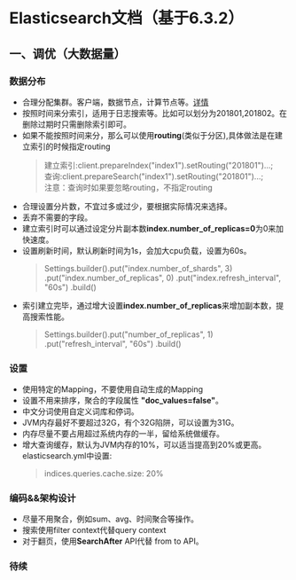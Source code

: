 # Elasticsearch文档（基于6.3.2）

## 一、调优（大数据量）

### 数据分布

+ 合理分配集群。客户端，数据节点，计算节点等。[详情](https://www.elastic.co/guide/en/elasticsearch/reference/current/modules-node.html)
+ 按照时间来分索引，适用于日志搜索等。比如可以划分为201801,201802。在删除过期时只需删除索引即可。
+ 如果不能按照时间来分，那么可以使用**routing**(类似于分区),具体做法是在建立索引的时候指定routing
    > 建立索引:client.prepareIndex("index1").setRouting("201801")...;  
    > 查询:client.prepareSearch("index1").setRouting("201801")...;  
    > 注意：查询时如果要忽略routing，不指定routing
+ 合理设置分片数，不宜过多或过少，要根据实际情况来选择。
+ 丢弃不需要的字段。
+ 建立索引时可以通过设定分片副本数**index.number_of_replicas=0**为0来加快速度。
+ 设置刷新时间，默认刷新时间为1s，会加大cpu负载，设置为60s。
    >Settings.builder().put("index.number_of_shards", 3)
    >.put("index.number_of_replicas", 0)
    >.put("index.refresh_interval", "60s")
    >.build()
+ 索引建立完毕，通过增大设置**index.number_of_replicas**来增加副本数，提高搜索性能。
  >Settings.builder().put("number_of_replicas", 1)
  >.put("refresh_interval", "60s")
  >.build()

### 设置

+ 使用特定的Mapping，不要使用自动生成的Mapping
+ 设置不用来排序，聚合的字段属性 **"doc_values=false"**。
+ 中文分词使用自定义词库和停词。
+ JVM内存最好不要超过32G，有个32G陷阱，可以设置为31G。
+ 内存尽量不要占用超过系统内存的一半，留给系统做缓存。
+ 增大查询缓存，默认为JVM内存的10%，可以适当提高到20%或更高。elasticsearch.yml中设置:
  > indices.queries.cache.size: 20%

### 编码&&架构设计

+ 尽量不用聚合，例如sum、avg、时间聚合等操作。
+ 搜索使用filter context代替query context
+ 对于翻页，使用**SearchAfter** API代替 from to API。

### 待续